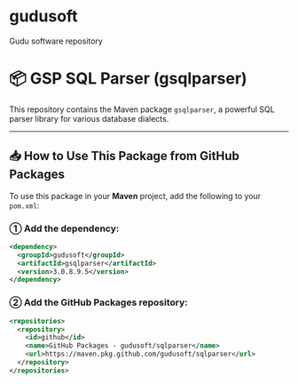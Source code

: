 # gudusoft
Gudu software repository

# 📦 GSP SQL Parser (gsqlparser)

This repository contains the Maven package `gsqlparser`, a powerful SQL parser library for various database dialects.

---

## 📥 How to Use This Package from GitHub Packages

To use this package in your **Maven** project, add the following to your `pom.xml`:

### ① Add the dependency:
```xml
<dependency>
  <groupId>gudusoft</groupId>
  <artifactId>gsqlparser</artifactId>
  <version>3.0.8.9.5</version>
</dependency>
```

### ② Add the GitHub Packages repository:
```xml
<repositories>
  <repository>
    <id>github</id>
    <name>GitHub Packages - gudusoft/sqlparser</name>
    <url>https://maven.pkg.github.com/gudusoft/sqlparser</url>
  </repository>
</repositories>
```

